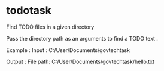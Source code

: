 # todotask
Find TODO files  in a given directory

Pass the directory path as an arguments to find a TODO text .

Example : 
Input : C:/User/Documents/govtechtask

Output : File path: C:/User/Documents/govtechtask/hello.txt


